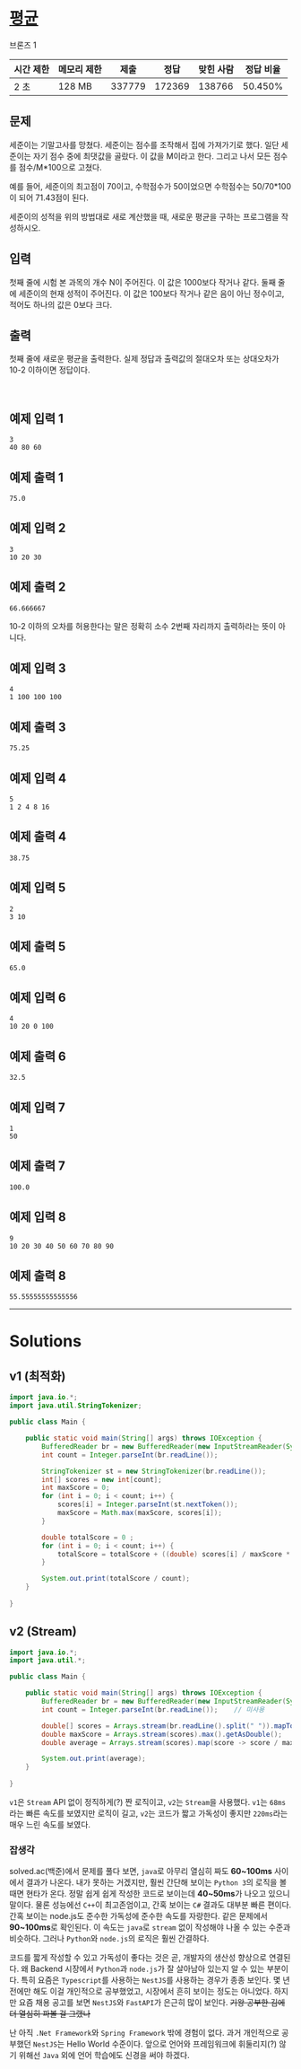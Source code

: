 # [평균](https://www.acmicpc.net/problem/1546)

브론즈 1

| 시간 제한 | 메모리 제한 | 제출   | 정답   | 맞힌 사람 | 정답 비율 |
| --------- | ----------- | ------ | ------ | --------- | --------- |
| 2 초      | 128 MB      | 337779 | 172369 | 138766    | 50.450%   |

## 문제

세준이는 기말고사를 망쳤다. 세준이는 점수를 조작해서 집에 가져가기로 했다. 일단 세준이는 자기 점수 중에 최댓값을 골랐다. 이 값을 M이라고 한다. 그리고 나서 모든 점수를 점수/M*100으로 고쳤다.

예를 들어, 세준이의 최고점이 70이고, 수학점수가 50이었으면 수학점수는 50/70*100이 되어 71.43점이 된다.

세준이의 성적을 위의 방법대로 새로 계산했을 때, 새로운 평균을 구하는 프로그램을 작성하시오.

## 입력

첫째 줄에 시험 본 과목의 개수 N이 주어진다. 이 값은 1000보다 작거나 같다. 둘째 줄에 세준이의 현재 성적이 주어진다. 이 값은 100보다 작거나 같은 음이 아닌 정수이고, 적어도 하나의 값은 0보다 크다.

## 출력

첫째 줄에 새로운 평균을 출력한다. 실제 정답과 출력값의 절대오차 또는 상대오차가 10-2 이하이면 정답이다.

​			 		

## 예제 입력 1 						

```
3
40 80 60
```

## 예제 출력 1 						

```
75.0
```

## 예제 입력 2 						

```
3
10 20 30
```

## 예제 출력 2 						

```
66.666667
```

10-2 이하의 오차를 허용한다는 말은 정확히 소수 2번째 자리까지 출력하라는 뜻이 아니다.

## 예제 입력 3 						

```
4
1 100 100 100
```

## 예제 출력 3 						

```
75.25
```

## 예제 입력 4 						

```
5
1 2 4 8 16
```

## 예제 출력 4 						

```
38.75
```

## 예제 입력 5 						

```
2
3 10
```

## 예제 출력 5 						

```
65.0
```

## 예제 입력 6 						

```
4
10 20 0 100
```

## 예제 출력 6 						

```
32.5
```

## 예제 입력 7 						

```
1
50
```

## 예제 출력 7 						

```
100.0
```

## 예제 입력 8 						

```
9
10 20 30 40 50 60 70 80 90
```

## 예제 출력 8 						

```
55.55555555555556
```

---

# Solutions

## v1 (최적화)

```java
import java.io.*;
import java.util.StringTokenizer;

public class Main {

    public static void main(String[] args) throws IOException {
        BufferedReader br = new BufferedReader(new InputStreamReader(System.in));
        int count = Integer.parseInt(br.readLine());

        StringTokenizer st = new StringTokenizer(br.readLine());
        int[] scores = new int[count];
        int maxScore = 0;
        for (int i = 0; i < count; i++) {
            scores[i] = Integer.parseInt(st.nextToken());
            maxScore = Math.max(maxScore, scores[i]);
        }

        double totalScore = 0 ;
        for (int i = 0; i < count; i++) {
            totalScore = totalScore + ((double) scores[i] / maxScore * 100);
        }

        System.out.print(totalScore / count);
    }
    
}

```

## v2 (Stream)

```java
import java.io.*;
import java.util.*;

public class Main {

    public static void main(String[] args) throws IOException {
        BufferedReader br = new BufferedReader(new InputStreamReader(System.in));
        int count = Integer.parseInt(br.readLine());    // 미사용

        double[] scores = Arrays.stream(br.readLine().split(" ")).mapToDouble(Double::parseDouble).toArray();
        double maxScore = Arrays.stream(scores).max().getAsDouble();
        double average = Arrays.stream(scores).map(score -> score / maxScore * 100).average().getAsDouble();

        System.out.print(average);
    }
    
}

```

`v1`은 `Stream` API 없이 정직하게(?) 짠 로직이고, `v2`는 `Stream`을 사용했다. `v1`는 `68ms`라는 빠른 속도를 보였지만 로직이 길고, `v2`는 코드가 짧고 가독성이 좋지만 `220ms`라는 매우 느린 속도를 보였다.

### 잡생각

solved.ac(백준)에서 문제를 풀다 보면, `java`로 아무리 열심히 짜도 **60~100ms** 사이에서 결과가 나온다. 내가 못하는 거겠지만, 훨씬 간단해 보이는 `Python 3`의 로직을 볼 때면 현타가 온다. 정말 쉽게 쉽게 작성한 코드로 보이는데 **40~50ms**가 나오고 있으니 말이다. 물론 성능에선 `C++`이 최고존엄이고, 간혹 보이는 `C#` 결과도 대부분 빠른 편이다. 간혹 보이는 node.js도 준수한 가독성에 준수한 속도를 자랑한다. 같은 문제에서 **90~100ms**로 확인된다. 이 속도는 `java`로 `stream` 없이 작성해야 나올 수 있는 수준과 비슷하다. 그러나 `Python`와 `node.js`의 로직은 훨씬 간결하다.

코드를 짧게 작성할 수 있고 가독성이 좋다는 것은 곧, 개발자의 생산성 향상으로 연결된다. 왜 Backend 시장에서 `Python`과 `node.js`가 잘 살아남아 있는지 알 수 있는 부분이다. 특히 요즘은 `Typescript`를 사용하는 `NestJS`를 사용하는 경우가 종종 보인다. 몇 년 전에만 해도 이걸 개인적으로 공부했었고, 시장에서 흔히 보이는 정도는 아니었다. 하지만 요즘 채용 공고를 보면 `NestJS`와 `FastAPI`가 은근히 많이 보인다. ~~기왕 공부한 김에 더 열심히 파볼 걸 그랬나~~

난 아직 `.Net Framework`와 `Spring Framework` 밖에 경험이 없다. 과거 개인적으로 공부했던 `NestJS`는 Hello World 수준이다. 앞으로 언어와 프레임워크에 휘둘리지(?) 않기 위해선 `Java` 외에 언어 학습에도 신경을 써야 하겠다.






